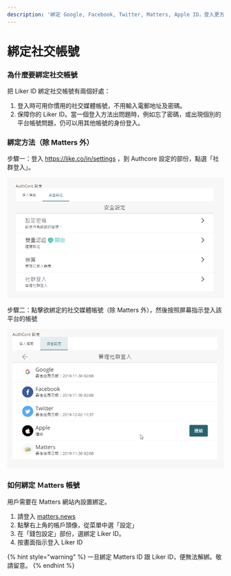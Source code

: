 ```yaml
---
description: '綁定 Google, Facebook, Twitter, Matters, Apple ID，登入更方便，帳號更安全'
---
```


# 綁定社交帳號

### 為什麼要綁定社交帳號

把 Liker ID 綁定社交帳號有兩個好處：

1. 登入時可用你慣用的社交媒體帳號，不用輸入電郵地址及密碼。
2. 保障你的 Liker ID。當一個登入方法出問題時，例如忘了密碼，或出現個別的平台帳號問題，仍可以用其他帳號的身份登入。

### 綁定方法（除 Matters 外）

步驟一：登入 https://like.co/in/settings ，到 Authcore 設定的部份，點選「社群登入」。

![](../../.gitbook/assets/image%20%2810%29.png)

步驟二：點擊欲綁定的社交媒體帳號（除 Matters 外），然後按照屏幕指示登入該平台的帳號

![](../../.gitbook/assets/image%20%285%29.png)

### 如何綁定 Ｍatters 帳號

用戶需要在 Matters 網站內設置綁定。

1. 請登入 [matters.news](https://matters.news) 
2. 點擊右上角的帳戶頭像，從菜單中選「設定」
3. 在「錢包設定」部份，選綁定 Liker ID。
4. 按畫面指示登入 Liker ID

{% hint style="warning" %}
一旦綁定 Matters ID 跟 Liker ID，便無法解綁。敬請留意。
{% endhint %}







